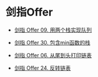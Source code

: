 # 剑指Offer

- [剑指 Offer 09. 用两个栈实现队列]()

- [剑指 Offer 30. 包含min函数的栈]()

- [剑指 Offer 06. 从尾到头打印链表]()

- [剑指 Offer 24. 反转链表]()




